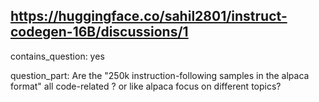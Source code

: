## https://huggingface.co/sahil2801/instruct-codegen-16B/discussions/1

contains_question: yes

question_part: Are the "250k instruction-following samples in the alpaca format" all code-related ? or like alpaca focus on different topics?